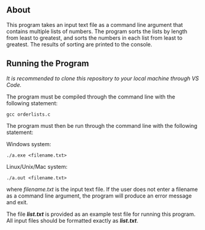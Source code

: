 ## About
This program takes an input text file as a command line argument that contains multiple lists of numbers. The program sorts the lists by length from least to greatest, and sorts the numbers in each list from least to greatest. The results of sorting are printed to the console.

## Running the Program
_It is recommended to clone this repository to your local machine through VS Code._

The program must be compiled through the command line with the following statement:

`gcc orderlists.c`

The program must then be run through the command line with the following statement:

Windows system:

`./a.exe <filename.txt>`

Linux/Unix/Mac system:

`./a.out <filename.txt>`

where _filename.txt_ is the input text file. If the user does not enter a filename as a command line argument, the program will produce an error message and exit.

The file **_list.txt_** is provided as an example test file for running this program. All input files should be formatted exactly as **_list.txt_**.


